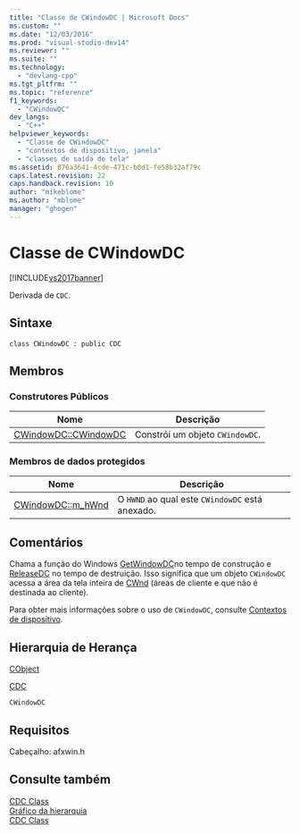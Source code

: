 ```yaml
---
title: "Classe de CWindowDC | Microsoft Docs"
ms.custom: ""
ms.date: "12/03/2016"
ms.prod: "visual-studio-dev14"
ms.reviewer: ""
ms.suite: ""
ms.technology: 
  - "devlang-cpp"
ms.tgt_pltfrm: ""
ms.topic: "reference"
f1_keywords: 
  - "CWindowDC"
dev_langs: 
  - "C++"
helpviewer_keywords: 
  - "Classe de CWindowDC"
  - "contextos de dispositivo, janela"
  - "classes de saída de tela"
ms.assetid: 876a3641-4cde-471c-b0d1-fe58b32af79c
caps.latest.revision: 22
caps.handback.revision: 10
author: "mikeblome"
ms.author: "mblome"
manager: "ghogen"
---
```

# Classe de CWindowDC
[!INCLUDE[vs2017banner](../../assembler/inline/includes/vs2017banner.md)]

Derivada de `CDC`.  
  
## Sintaxe  
  
```  
class CWindowDC : public CDC  
```  
  
## Membros  
  
### Construtores Públicos  
  
|Nome|Descrição|  
|----------|---------------|  
|[CWindowDC::CWindowDC](../Topic/CWindowDC::CWindowDC.md)|Constrói um objeto `CWindowDC`.|  
  
### Membros de dados protegidos  
  
|Nome|Descrição|  
|----------|---------------|  
|[CWindowDC::m\_hWnd](../Topic/CWindowDC::m_hWnd.md)|O `HWND` ao qual este `CWindowDC` está anexado.|  
  
## Comentários  
 Chama a função do Windows [GetWindowDC](http://msdn.microsoft.com/library/windows/desktop/dd144947\(v=vs.85\).aspx)no tempo de construção e [ReleaseDC](http://msdn.microsoft.com/library/windows/desktop/dd162920\(v=vs.85\).aspx) no tempo de destruição.  Isso significa que um objeto `CWindowDC` acessa a área da tela inteira de [CWnd](../Topic/CWnd%20Class.md) \(áreas de cliente e que não é destinada ao cliente\).  
  
 Para obter mais informações sobre o uso de `CWindowDC`, consulte [Contextos de dispositivo](../Topic/Device%20Contexts.md).  
  
## Hierarquia de Herança  
 [CObject](../Topic/CObject%20Class.md)  
  
 [CDC](../Topic/CDC%20Class.md)  
  
 `CWindowDC`  
  
## Requisitos  
 Cabeçalho: afxwin.h  
  
## Consulte também  
 [CDC Class](../Topic/CDC%20Class.md)   
 [Gráfico da hierarquia](../../mfc/hierarchy-chart.md)   
 [CDC Class](../Topic/CDC%20Class.md)